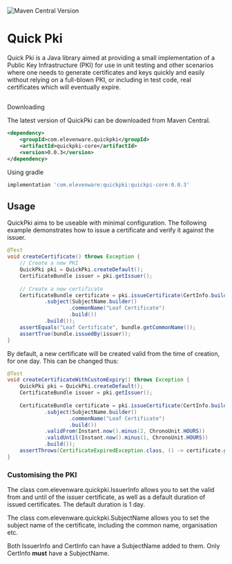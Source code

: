 ![Maven Central Version](https://img.shields.io/maven-central/v/com.elevenware.quickpki/quickpki-core?color=#008000)

# Quick Pki

Quick Pki is a Java library aimed at providing a small implementation of a Public Key Infrastructure (PKI) for use
in unit testing and other scenarios where one needs to generate certificates and keys quickly and easily without relying
on a full-blown PKI, or including in test code, real certificates which will eventually expire.

##
Downloading

The latest version of QuickPki can be downloaded from Maven Central. 

```xml
<dependency>
    <groupId>com.elevenware.quickpki</groupId>
    <artifactId>quickpki-core</artifactId>
    <version>0.0.3</version>
</dependency> 
```

Using gradle 
    
```groovy
implementation 'com.elevenware:quickpki:quickpi-core:0.0.3'
```

## Usage

QuickPki aims to be useable with minimal configuration. The following example demonstrates how to issue a certificate and 
verify it against the issuer.

```java
@Test
void createCertificate() throws Exception {
    // Create a new PKI
    QuickPki pki = QuickPki.createDefault();
    CertificateBundle issuer = pki.getIssuer();
    
    // Create a new certificate
    CertificateBundle certificate = pki.issueCertificate(CertInfo.builder()
            .subject(SubjectName.builder()
                    .commonName("Leaf Certificate")
                    .build())
            .build());
    assertEquals("Leaf Certificate", bundle.getCommonName());
    assertTrue(bundle.issuedBy(issuer));
}
```

By default, a new certificate will be created valid from the time of creation, for one day. This can be changed thus:

```java
@Test
void createCertificateWithCustomExpiry() throws Exception {
    QuickPki pki = QuickPki.createDefault();
    CertificateBundle issuer = pki.getIssuer();
    
    CertificateBundle certificate = pki.issueCertificate(CertInfo.builder()
            .subject(SubjectName.builder()
                    .commonName("Leaf Certificate")
                    .build())
            .validFrom(Instant.now().minus(2, ChronoUnit.HOURS))
            .validUntil(Instant.now().minus(1, ChronoUnit.HOURS))
            .build());
    assertThrows(CertificateExpiredException.class, () -> certificate.getCertificate().checkValidity());
}
```

### Customising the PKI

The class com.elevenware.quickpki.IssuerInfo allows you to set the valid from and until of the issuer certificate, as well as a default 
duration of issued certificates. The default duration is 1 day. 

The class com.elevenware.quickpki.SubjectName allows you to set the subject name of the certificate, including the common name, organisation etc.

Both IssuerInfo and CertInfo can have a SubjectName added to them. Only CertInfo **must** have a SubjectName.

```java